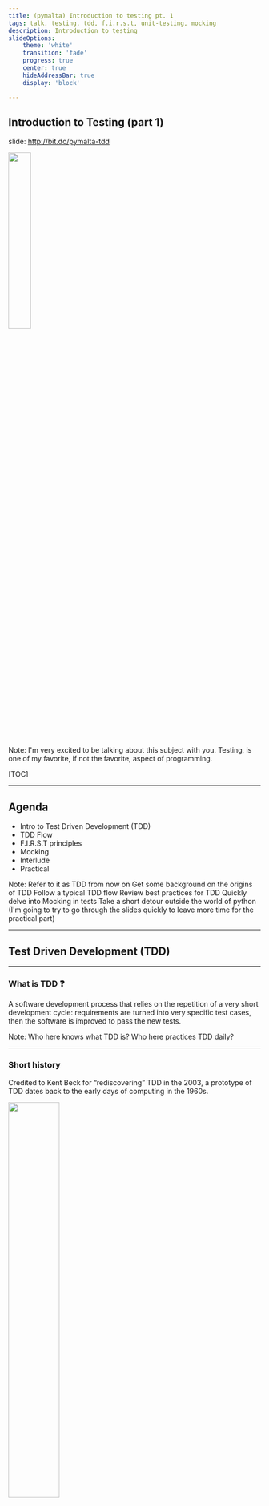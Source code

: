 ```yaml
---
title: (pymalta) Introduction to testing pt. 1
tags: talk, testing, tdd, f.i.r.s.t, unit-testing, mocking
description: Introduction to testing
slideOptions: 
    theme: 'white'
    transition: 'fade'
    progress: true
    center: true
    hideAddressBar: true
    display: 'block'

---
```


## Introduction to Testing (part 1)

slide: http://bit.do/pymalta-tdd

<style>span.qr img {width: 30%}</style>
<span class="qr">![](https://i.imgur.com/k9YxFQK.png)</span>

Note:
 I'm very excited to be talking about this subject with you. Testing, is one of my favorite, if not the favorite, aspect of programming.

[TOC]

---

## Agenda

* Intro to Test Driven Development (TDD)
* TDD Flow
* F.I.R.S.T principles
* Mocking
* Interlude
* Practical

Note:
 Refer to it as TDD from now on
 Get some background on the origins of TDD
 Follow a typical TDD flow
 Review best practices for TDD
 Quickly delve into Mocking in tests
 Take a short detour outside the world of python
 (I'm going to try to go through the slides
  quickly to leave more time for the practical part)

---

## Test Driven Development (TDD)

----

### What is TDD :question:

<span>
<!-- .element: class="fragment" data-fragment-index="1" -->A software development process that relies on the repetition of a very short development cycle:</span>
<span><!-- .element: class="fragment" data-fragment-index="2" -->requirements are turned into very specific test cases</span><span><!-- .element: class="fragment" data-fragment-index="3" -->, then the software is improved to pass the new tests.</span>

Note:
  Who here knows what TDD is?
  Who here practices TDD daily?

----

### Short history

<span>
<!-- .element: class="fragment" data-fragment-index="1" -->Credited to Kent Beck for “rediscovering” TDD in the 2003, a prototype of TDD dates back to the early days of computing in the 1960s.
</span>

<style>img.mainframe {width: 45%; height: 45%}</style>
<span><!-- .element: class="fragment" data-fragment-index="2" --><img src="https://upload.wikimedia.org/wikipedia/commons/d/d2/IBM_526_Printing_Summary_Punch.JPG" alt="" class="mainframe"></span>
<!-- ![](https://i.imgur.com/ygfFErI.jpg) -->

----

### Short history

<span><!-- .element: class="fragment" data-fragment-index="1" -->During the mainframe era, when programmers had limited time with the machine, a documented practice was to write the expected output before entering the punch cards into the computer.</span>

<span><!-- .element: class="fragment" data-fragment-index="2" -->Then you could immediately see whether the results you got from the mainframe were correct by comparing the actual output with the expected documented output.
</span>

----

### Short history

{%youtube KG2M4ttzBnY %}

Note:
  I won't play the whole video here
  But this video is a cool interview about the days of punch cards
  I invite you to watch it later, link is in the slides
  
  Anyway, I can see that this all sounds a bit ... detached

---

<img src="https://media.giphy.com/media/ZgqJGwh2tLj5C/giphy.gif"/>

Note:

  Let's bring it back home

----

## Why write tests :question:

* <div><!-- .element: class="fragment" data-fragment-index="1" -->write tests, so that we can assert that our code runs correctly</div>
* <div><!-- .element: class="fragment" data-fragment-index="2" -->on every change, we re-run our tests to ensure nothing breaks</div>
* <div><!-- .element: class="fragment" data-fragment-index="3" -->particularly after some time passes <span><!-- .element: class="fragment" data-fragment-index="4" -->, making the code easier to maintain</span></div>

Note:

  We're not in punch-card era anymore, so why should write tests?

----

## The TDD Flow

* <div style="color: red;"><!-- .element: class="fragment" data-fragment-index="1" -->write test, and run it to show unimplemented code fails</div>
* <div style="color: green;"><!-- .element: class="fragment" data-fragment-index="2" -->fix the code and re-run test to see it pass</div>
* <div style="color: blue;"><!-- .element: class="fragment" data-fragment-index="3" -->rerun all tests & refactor adjacent code</div>
* <!-- .element: class="fragment" data-fragment-index="4" -->and then repeat above...

Note:
 Let us have a look at how this looks in practice

---

### Test specifications

#### <div><!-- .element: class="fragment" data-fragment-index="1" -->Feature requirements </div>
<div><!-- .element: class="fragment" data-fragment-index="2" -->

- Implement a "simple number class"
- The number should have an "add" method
- The number should have an "multiply" method
- The number should raise an exception if initialized with invalid type
</div>

Note:

  Where to we start? Let's consult the TDD flow again

---

#### TDD Flow - diagram

<style>
.flow-chart svg {
    height: 550px !important;
}
</style>
<!-- <style>
.flow-chart {
    background-color: transparent!important;
}
.flow-chart svg text, .flow-chart svg rect, .flow-chart svg path {
    stroke: white!important;
}
</style> -->

```flow
st=>start: Start
e=>end: Feature complete
op=>operation: Write unit test
op2=>operation: Run the test
op3=>operation: Refactor code
cond=>condition: Did test pass?
cond2=>condition: Is the feature complete?

st->op->op2->cond->cond2
op3->op2

cond(yes)->cond2
cond(no)->op3
cond2(yes)->e
cond2(no)->op
```

Note:

  Let's look at an example of a failing test

----

```python
def test_simple_number_add():
    simple_number = SimpleNumber(2)
    assert simple_number.add(2) == 4
```

----

```python
def test_simple_number_add():
    simple_number = SimpleNumber(2)
    assert simple_number.add(2) == 4
```

```python
$ pytest test_simple_number.py
F
=========================== FAILURES ============================
____________________ test_simple_number_add _____________________

    def test_simple_number_add():
>       simple_number = SimpleNumber(2)
E       NameError: global name 'SimpleNumber' is not defined

test_simple_number.py:4: NameError
```

----

```python
class SimpleNumber:
    pass

def test_simple_number_add():
    simple_number = SimpleNumber(2)
    assert simple_number.add(2) == 4
```

----

```python
class SimpleNumber:
    pass

def test_simple_number_add():
    simple_number = SimpleNumber(2)
    assert simple_number.add(2) == 4
```

```python
$ pytest test_simple_number.py
F                                                         [100%]
=========================== FAILURES ============================
____________________ test_simple_number_add _____________________

    def test_simple_number_add():
>       simple_number = SimpleNumber(2)
E       TypeError: this constructor takes no arguments

test_simple_number.py:6: TypeError
1 failed in 0.03 seconds
```

----

```python
class SimpleNumber:
    def __init__(self, number):
        self.x = number

def test_simple_number_add():
    simple_number = SimpleNumber(2)
    assert simple_number.add(2) == 4
```

----

```python
class SimpleNumber:
    def __init__(self, number):
        self.x = number

def test_simple_number_add():
    simple_number = SimpleNumber(2)
    assert simple_number.add(2) == 4
```

```python
$ pytest test_simple_number.py -q
F                                                                                 [100%]
======================================= FAILURES ========================================
________________________________ test_simple_number_add _________________________________

    def test_simple_number_add():
        simple_number = SimpleNumber(2)
>       assert simple_number.add(2) == 4
E       AttributeError: SimpleNumber instance has no attribute 'add'

test_simple_number.py:7: AttributeError
```

----

```python
class SimpleNumber:
    def __init__(self, number):
        self.x = number

    def add(self, y):
        return self.x + y

def test_simple_number_add():
    simple_number = SimpleNumber(2)
    assert simple_number.add(2) == 4
```

----

```python
class SimpleNumber:
    def __init__(self, number):
        self.x = number

    def add(self, y):
        return self.x + y

def test_simple_number_add():
    simple_number = SimpleNumber(2)
    assert simple_number.add(2) == 4
```

```python
$ pytest test_simple_number.py -q
.                                                                                 [100%]
1 passed in 0.05 seconds
```

----

### What's next :question: 

- [ ] add failing test for multiply method
- [ ] implement the multiply method until test passes
- [ ] :repeat: rerun all tests
- [ ] add failing test that expects an exception to be raised if class initalized with a value other than a number
- [ ] implement the type validation in class constructor
- [ ] :repeat: rerun all tests

Note:
  If this all still sounds vague to you, you may complete this class using TDD in the upcoming practical session
  So to recap, let's have a look at another flow-chart

----

### TDD Flow - alt. diagram

![](https://i.imgur.com/Di9r5pM.png)

Note:

  Pause, and get everyone attention, make sure there's no questions

  To help us work with this flow, let's take a look

---

## F.I.R.S.T Principles

* Fast
* Independent
* Repeatable
* Self-Validating
* Timely

Note:
  at some best practices
  originally written in early 2k by Brett Schuchert & Tim Ottinger
  during the object-mentor blog days, and later
  popularised by Uncle bob in "clean code" book (references in the end)
  
  intuitive set of guidelines

----

### Fast

* Tests should run fast
* You should run tests frequently

Note:
  Slow running tests cannot be an excuse to not run or write tests

----

### Independent

* Tests should not depend on each other
* Order should not matter

Note:
  Single test cases should not depend on one another
  And running them in different order shouldn't change the outcome

----

### Repeatable

* Environment should not matter
* Avoid flaky or brittle tests

Note:
  If you run your tests in your local machine and in the cloud, it should not matter
  Beware of writing tests that are susceptable to environmental changes, such as network dependency, etc

----

### Self-Validating

* Tests should either pass or fail
* Manual assertion should be avoided


Note:
  There should be no ambiguity as to the test result
  You should not need to look up logs to assert the result of the test

----

### Timely

* Tests should be written before the code

Note:

  Write your code, test first. Without this, your code may become hard to test, and you'll tend to do it less

  Pause, and get everyone attention, make sure there's no questions

  Has anyone here ever watch "the simpsons"


---

## Mocking

![](https://media.giphy.com/media/3orieLHXgpfkKO9Iju/giphy.gif)

----

### What is mocking :question:

<span><!-- .element: class="fragment" data-fragment-index="1" -->A tool to aid in isolating our tests.</span>

<span><!-- .element: class="fragment" data-fragment-index="2" -->To make them: FAST, INDEPENDENT & REPEATABLE
</span>

----

### How does one mock :question: 

<span>
<!-- .element: class="fragment" data-fragment-index="1" -->Replace (or monkeypatch) code that is outside of the unit under test.
</span>

<style>img.switcharoo {width: 40%; height: 40%}</style>
<span><!-- .element: class="fragment" data-fragment-index="2" --><img src="https://i.imgur.com/ElGiq38.jpg" alt="" class="switcharoo">
</span>

Note:
  Replace calls to code that is "external" to the code we're testing
  Doing the ol' switcharoo

----

### What should be mocked

- callables
- objects
- classes / interfaces
- global var / existing values

Note:
  Anything that is an interface to code outside of our function
  Replacing it with a mock object, allows us to assert that our
  code has interacted correctly with this interface

----

#### Basic example

----

### Test specifications

#### <div><!-- .element: class="fragment" data-fragment-index="1" -->Feature requirements </div>
<div><!-- .element: class="fragment" data-fragment-index="2" -->

- Implement a "simple number class"
- The number should have an "add" method
- The number should have an "multiply" method
- The number should raise an exception if initialized with invalid type
- <span><!-- .element: class="fragment highlight-red" data-fragment-index="3" -->the result should be cached in a DB</span>
</div>

Note:
  Remember our previous feature spec
  Now our product manager, has asked for a new feature
  Let's look deeper at what that means


----

#### The result should be saved to a DB for caching?

* <span><!-- .element: class="fragment" data-fragment-index="1" -->Repeatable</span><span><!-- .element: class="fragment" data-fragment-index="2" --> or flaky?</span>
* <span><!-- .element: class="fragment" data-fragment-index="3" -->Fast</span><span><!-- .element: class="fragment" data-fragment-index="4" -->  or slow?</span>
* <span><!-- .element: class="fragment" data-fragment-index="5" -->Independent</span><span><!-- .element: class="fragment" data-fragment-index="6" -->  or coupled?</span>
* <span><!-- .element: class="fragment" data-fragment-index="7" -->Self-validating</span><span><!-- .element: class="fragment" data-fragment-index="8" -->  or require manual assertion?</span>

Note:
  We could write this just like before, but if we use a real DB, will the results be...
  What if our database is down?
  What if we have internet issues all of the suddent?
  Are we going to have to clear the DB after every run?
  Will we need to query the DB to assert that the result is saved?
  
  There is a better way, let's see how mocking works

----

Mocking in python is easy with `mock.patch`:

<style>.reveal pre { width: 100%; }</style>

```python
from unittest.mock import patch

from simple_number import SimpleNumber


with patch('simple_number.DB') as mock_db:
    SimpleNumber(2).add(2)
    mock_db.assert_called()
```

----

Mock specific attribute with `mock.patch.object`:

<style>.reveal pre { width: 100%; }</style>

```python
from unittest.mock import patch

from simple_number import SimpleNumber, DB

@patch.object(DB, 'connect', return_value='OK')
def test_db_connect(mock_connect):
    simple_number = SimpleNumber()
    assert simple_number.connection_status == 'OK'
    mock_connect.assert_called_once_with(host='host', port='1234')
```

Note:
  cool thing about mock.patch and it's variants, is that it returns
  A magic mock

----

#### Python's MagicMock

<span><!-- .element: class="fragment" data-fragment-index="1" -->A `mock.MagicMock` is a special class that is used by default to replace "patched" objects.</span>

<span><!-- .element: class="fragment" data-fragment-index="2" -->It works by replacing magic methods such as `__str__` and `__call__` and by default returns a new `mock.MagicMock` when called, making call chaining easy!</span>

----

#### Python's MagicMock

- [ ] split into 2 fragments

A `mock.MagicMock` is a special class that is used by default to replace "patched" objects.

It works by patching magic methods such as `__str__` and `__call__` and by default returns a new `mock.MagicMock` when called, making chaining calls easy!

----

Chaining `MagicMock` objects:

<style>.reveal pre { width: 100%; }</style>

```python
from unittest.mock import patch

from simple_number import SimpleNumber

@patch('simple_number.DB')
def test_db_set(mock_db):
    simple_number = SimpleNumber(2)

    db_instance = mock_db.return_value  # the return_value of calling DB()
    db_instance.connect.assert_called_once_with(host='host', port='1234')

    simple_number.add(2)
    db_instance.set.assert_called_once_with(key=2, value=2)
```

---

## Testing is common

Let's take a break and look at some tests written in different languages.

Note:

  remember press B to fade presentation out
  when done: and now that we've tried this out

---

<span><!-- .element: class="fragment highlight-green" data-fragment-index="2" -->Let's try it ourselves!</span>

<!-- .slide: data-background="https://media.giphy.com/media/ZOY9f0GIvbIYM/giphy.gif" -->

----

### Cyber Dojo - go to

 https://cyber-dojo.org/id_join/show?id=NUZNCm
 or
 http://bit.do/pymalta-tdd-dojo
 or
 ![](https://i.imgur.com/ch5Ky2O.png)


Note:

  https://cyber-dojo.org/kata/group/NUZNCm

----

<style>span.dojo-qr img {width: 80%}</style>
<span class="dojo-qr">![](https://i.imgur.com/vDJHfmK.jpg)</span>

----

<span class="dojo-qr">![](https://i.imgur.com/fymxl71.png)</span>

---

## Thank you :tada:

We've reached the end, my friends! Can't wait to see the beautiful tests you will all write.

---

## References

|Refs      |
| -------  |
| ^1^ [wikipedia.org/tdd][1] |
| ^2^ [History of TDD][2] |
| ^3^ [Clean code: chapter 09][3] |
| ^4^ [Agile in a flash: F.I.R.S.T][4] |
| ^5^ [Bowling game TDD pair programming][5] |
| ^6^ [Bowling game TDD in C][6] |

[1]: https://w.wiki/488
[2]: http://derekbarber.ca/blog/2012/03/27/why-test-driven-development/#History_of_TDD
[3]: https://learning.oreilly.com/library/view/clean-code/9780136083238/chapter09.html
[4]: http://agileinaflash.blogspot.com/2009/02/first.html
[5]: https://sites.google.com/site/unclebobconsultingllc/home/articles/the-bowling-game-an-example-of-test-first-pair-programming
[6]: https://www.slideshare.net/amritayan/test-driven-development-in-c

<!-- ---
You can find me on

- GitHub
- Twitter
- or email me
 -->
